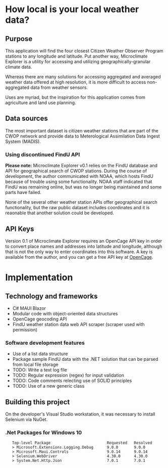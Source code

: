 # How local is your local weather data?

## Purpose

This application will find the four closest Citizen Weather Observer Program stations to any longitude and latitude. Put another way, Microclimate Explorer is a utility for accessing and utilizing geographically-granular climate data.

Whereas there are many solutions for accessing aggregated and averaged weather data offered at high resolution, it is more difficult to access non-aggregated data from weather sensors. 

Uses are myriad, but the inspiration for this application comes from agriculture and land use planning.

## Data sources

The most important dataset is citizen weather stations that are part of the CWOP network and provide data to Meterological Assimilation Data Ingest System (MADIS).

### Using discontinued FindU API

**Please note:** Microclimate Explorer v0.1 relies on the FindU database and API for geographical search of CWOP stations. During the course of development, the author communicated with NOAA, which hosts FindU because of trouble using some functionality. NOAA staff indicated that FindU was remaining online, but was no longer being maintained and some parts have failed.

None of the several other weather station APIs offer geographical search functionality, but the raw public dataset includes coordinates and it is reaonable that another solution could be developed.

## API Keys

Version 0.1 of Microclimate Explorer requires an OpenCage API key in order to convert place names and addresses into latitude and longitude, although that is not the only way to enter coordinates into this software. A key is available from the author, and you can get a free API key at [OpenCage](https://opencagedata.com/).

# Implementation

## Technology and frameworks

- C# MAUI Blazor
- Modular code with object-oriented data structures
- OpenCage geocoding API
- FindU weather station data web API scraper (scraper used with permission)

### Software development features

- Use of a list data structure
- Package sample FindU data with the .NET solution that can be parsed from local file storage
- TODO: Write a text log file
- TODO: Regular expression (regex) for input validation
- TODO: Code comments relecting use of SOLID principles
- TODO: Use of a new generic class

## Building this project

On the developer's Visual Studio workstation, it was necessary to install Selenium via NuGet.

### .Net Packages for Windows 10

```
   Top-level Package                         Requested   Resolved
   > Microsoft.Extensions.Logging.Debug      9.0.0       9.0.0   
   > Microsoft.Maui.Controls                 9.0.14      9.0.14  
   > Selenium.WebDriver                      4.30.0      4.30.0  
   > System.Net.Http.Json                    7.0.1       7.0.1   
```

